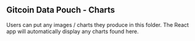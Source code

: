 ## Gitcoin Data Pouch - Charts

Users can put any images / charts they produce in this folder. The React app will automatically display any charts found here.
